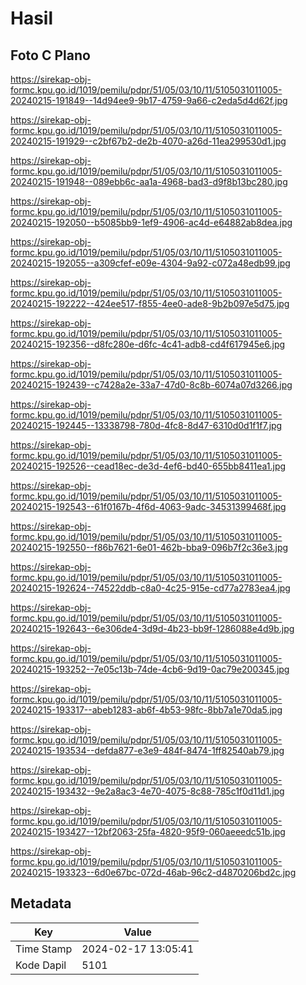 # Hasil

## Foto C Plano

https://sirekap-obj-formc.kpu.go.id/1019/pemilu/pdpr/51/05/03/10/11/5105031011005-20240215-191849--14d94ee9-9b17-4759-9a66-c2eda5d4d62f.jpg

https://sirekap-obj-formc.kpu.go.id/1019/pemilu/pdpr/51/05/03/10/11/5105031011005-20240215-191929--c2bf67b2-de2b-4070-a26d-11ea299530d1.jpg

https://sirekap-obj-formc.kpu.go.id/1019/pemilu/pdpr/51/05/03/10/11/5105031011005-20240215-191948--089ebb6c-aa1a-4968-bad3-d9f8b13bc280.jpg

https://sirekap-obj-formc.kpu.go.id/1019/pemilu/pdpr/51/05/03/10/11/5105031011005-20240215-192050--b5085bb9-1ef9-4906-ac4d-e64882ab8dea.jpg

https://sirekap-obj-formc.kpu.go.id/1019/pemilu/pdpr/51/05/03/10/11/5105031011005-20240215-192055--a309cfef-e09e-4304-9a92-c072a48edb99.jpg

https://sirekap-obj-formc.kpu.go.id/1019/pemilu/pdpr/51/05/03/10/11/5105031011005-20240215-192222--424ee517-f855-4ee0-ade8-9b2b097e5d75.jpg

https://sirekap-obj-formc.kpu.go.id/1019/pemilu/pdpr/51/05/03/10/11/5105031011005-20240215-192356--d8fc280e-d6fc-4c41-adb8-cd4f617945e6.jpg

https://sirekap-obj-formc.kpu.go.id/1019/pemilu/pdpr/51/05/03/10/11/5105031011005-20240215-192439--c7428a2e-33a7-47d0-8c8b-6074a07d3266.jpg

https://sirekap-obj-formc.kpu.go.id/1019/pemilu/pdpr/51/05/03/10/11/5105031011005-20240215-192445--13338798-780d-4fc8-8d47-6310d0d1f1f7.jpg

https://sirekap-obj-formc.kpu.go.id/1019/pemilu/pdpr/51/05/03/10/11/5105031011005-20240215-192526--cead18ec-de3d-4ef6-bd40-655bb8411ea1.jpg

https://sirekap-obj-formc.kpu.go.id/1019/pemilu/pdpr/51/05/03/10/11/5105031011005-20240215-192543--61f0167b-4f6d-4063-9adc-34531399468f.jpg

https://sirekap-obj-formc.kpu.go.id/1019/pemilu/pdpr/51/05/03/10/11/5105031011005-20240215-192550--f86b7621-6e01-462b-bba9-096b7f2c36e3.jpg

https://sirekap-obj-formc.kpu.go.id/1019/pemilu/pdpr/51/05/03/10/11/5105031011005-20240215-192624--74522ddb-c8a0-4c25-915e-cd77a2783ea4.jpg

https://sirekap-obj-formc.kpu.go.id/1019/pemilu/pdpr/51/05/03/10/11/5105031011005-20240215-192643--6e306de4-3d9d-4b23-bb9f-1286088e4d9b.jpg

https://sirekap-obj-formc.kpu.go.id/1019/pemilu/pdpr/51/05/03/10/11/5105031011005-20240215-193252--7e05c13b-74de-4cb6-9d19-0ac79e200345.jpg

https://sirekap-obj-formc.kpu.go.id/1019/pemilu/pdpr/51/05/03/10/11/5105031011005-20240215-193317--abeb1283-ab6f-4b53-98fc-8bb7a1e70da5.jpg

https://sirekap-obj-formc.kpu.go.id/1019/pemilu/pdpr/51/05/03/10/11/5105031011005-20240215-193534--defda877-e3e9-484f-8474-1ff82540ab79.jpg

https://sirekap-obj-formc.kpu.go.id/1019/pemilu/pdpr/51/05/03/10/11/5105031011005-20240215-193432--9e2a8ac3-4e70-4075-8c88-785c1f0d11d1.jpg

https://sirekap-obj-formc.kpu.go.id/1019/pemilu/pdpr/51/05/03/10/11/5105031011005-20240215-193427--12bf2063-25fa-4820-95f9-060aeeedc51b.jpg

https://sirekap-obj-formc.kpu.go.id/1019/pemilu/pdpr/51/05/03/10/11/5105031011005-20240215-193323--6d0e67bc-072d-46ab-96c2-d4870206bd2c.jpg


## Metadata

| Key        | Value               |
| ---------- | ------------------- |
| Time Stamp | 2024-02-17 13:05:41 |
| Kode Dapil | 5101                |




